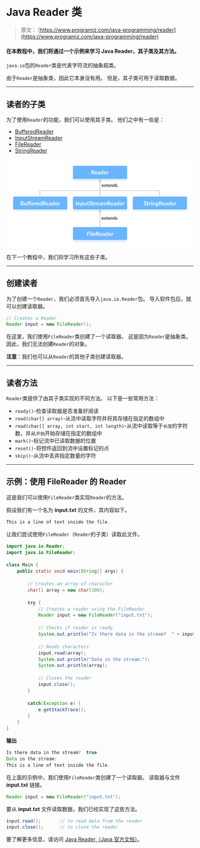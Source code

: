 # Java Reader 类

> 原文： [https://www.programiz.com/java-programming/reader](https://www.programiz.com/java-programming/reader)

#### 在本教程中，我们将通过一个示例来学习 Java Reader，其子类及其方法。

`java.io`包的`Reader`类是代表字符流的抽象超类。

由于`Reader`是抽象类，因此它本身没有用。 但是，其子类可用于读取数据。

* * *

## 读者的子类

为了使用`Reader`的功能，我们可以使用其子类。 他们之中有一些是：

*   [BufferedReader](https://www.programiz.com/java-programming/bufferedreader "Java BufferedReader")
*   [InputStreamReader](https://www.programiz.com/java-programming/inputstreamreader "Java InputStreamReader")
*   [FileReader](https://www.programiz.com/java-programming/filereader "Java FileReader")
*   [StringReader](https://www.programiz.com/java-programming/stringreader "Java StringReader")

![Subclasses of Java Reader are BufferedReader, InputStreamReader, FileReader and StringReader.](img/aeb962df6c6dda5a5d3398c370844d90.png "Java Reader Class")

在下一个教程中，我们将学习所有这些子类。

* * *

## 创建读者

为了创建一个`Reader`，我们必须首先导入`java.io.Reader`包。 导入软件包后，就可以创建读取器。

```java
// Creates a Reader
Reader input = new FileReader(); 
```

在这里，我们使用`FileReader`类创建了一个读取器。 这是因为`Reader`是抽象类。 因此，我们无法创建`Reader`的对象。

**注意**：我们也可以从`Reader`的其他子类创建读取器。

* * *

## 读者方法

`Reader`类提供了由其子类实现的不同方法。 以下是一些常用方法：

*   `ready()`-检查读取器是否准备好阅读
*   `read(char[] array)`-从流中读取字符并将其存储在指定的数组中
*   `read(char[] array, int start, int length)`-从流中读取等于`长度`的字符数，并从`开始`开始存储在指定的数组中
*   `mark()`-标记流中已读取数据的位置
*   `reset()`-将控件返回到流中设置标记的点
*   `skip()`-从流中丢弃指定数量的字符

* * *

## 示例：使用 FileReader 的 Reader

这是我们可以使用`FileReader`类实现`Reader`的方法。

假设我们有一个名为 **input.txt** 的文件，其内容如下。

```java
This is a line of text inside the file. 
```

让我们尝试使用`FileReader`（`Reader`的子类）读取此文件。

```java
import java.io.Reader;
import java.io.FileReader;

class Main {
    public static void main(String[] args) {

        // Creates an array of character
        char[] array = new char[100];

        try {
            // Creates a reader using the FileReader
            Reader input = new FileReader("input.txt");

            // Checks if reader is ready 
            System.out.println("Is there data in the stream?  " + input.ready());

            // Reads characters
            input.read(array);
            System.out.println("Data in the stream:");
            System.out.println(array);

            // Closes the reader
            input.close();
        }

        catch(Exception e) {
            e.getStackTrace();
        }
    }
} 
```

**输出**

```java
Is there data in the stream?  true
Data in the stream:
This is a line of text inside the file. 
```

在上面的示例中，我们使用`FileReader`类创建了一个读取器。 读取器与文件 **input.txt** 链接。

```java
Reader input = new FileReader("input.txt"); 
```

要从 **input.txt** 文件读取数据，我们已经实现了这些方法。

```java
input.read();       // to read data from the reader
input.close();      // to close the reader 
```

要了解更多信息，请访问 [Java Reader（Java 官方文档）](https://docs.oracle.com/javase/7/docs/api/java/io/Reader.html "Java Reader (official Java documentation)")。